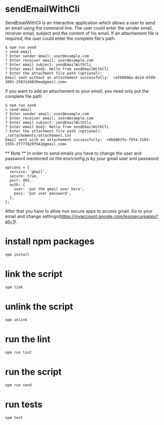# sendEmailWithCli
SendEmailWithCli is an interactive application which allows a user to send an email using the command line. The user could enter the sender email, receiver email, subject and the content of his email.
If an attachement file is required, the user could enter the complete file's path.

```
$ npm run send
> send-email
? Enter sender email: user@example.com
? Enter receiver email: user@example.com
? Enter email subject: sendEmailWithCli
? Enter email body: Hello from sendEmailWithCli
? Enter the attachment file path (optional):
Email sent without an attachement successfully:  <af08896a-8e14-6f09-3091-25831d4839ee@gmail.com>

```

if you want to add an attachement to your email, you need only put the complete file path
```
$ npm run send
> send-email
? Enter sender email: user@example.com
? Enter receiver email: user@example.com
? Enter email subject: sendEmailWithCli
? Enter email body: Hello from sendEmailWithCli
? Enter the attachment file path (optional): ./attachements/attachement.txt
Email sent with an attachement successfully:  <6b6803fe-79f4-3183-1555-3f777829f942@gmail.com>
```

** Note **
In order to send emails you have to change the user and password mentioned on the env/config.js by your gmail user and password:
```
options = {
  service: 'gmail',
  secure: true,
  port: 465,
  auth: {
    user: 'put the gmail user here',
    pass: 'put user password',
  },
};

```
After that you have to allow non secure apps to access gmail. Go to your email and change settings(https://myaccount.google.com/lesssecureapps?pli=1).

# install npm packages 
```
npm install 

```

# link the script
```
npm link

```

# unlink the script
```
npm unlink

```

# run the lint
```
npm run lint

```
# run the script
```
npm run send

```

# run tests
```
npm test

```
